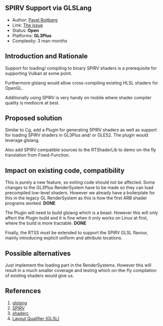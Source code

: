 ## SPIRV Support via GLSLang

* Author: [Pavel Rojtberg](https://github.com/paroj)
* Link: [The issue](https://github.com/OGRECave/evolution/issues/2)
* Status: **Open**
* Platforms: **GL3Plus**
* Complexity: 3 man-months

## Introduction and Rationale

Support for loading/ compiling to binary SPIRV shaders is a prerequisite for supporting Vulkan at some point.

Furthermore glslang would allow cross-compiling existing HLSL shaders for OpenGL.

Additionally using SPIRV is very handy on mobile where shader compiler quality is mediocre at best.

## Proposed solution

Similar to Cg, add a Plugin for generating SPIRV shaders as well as support for loading SPIRV shaders in GL3Plus and/ or GLES2. The plugin would leverage glslang. 

Also add SPIRV compatible sources to the RTShaderLib to demo on-the fly translation from Fixed-Function.

## Impact on existing code, compatibility

This is purely a new feature, so exiting code should not be affected. Some changes to the GL3Plus RenderSystem have to be made so they can load precompiled low-level shaders.
However we already have a boilerplate for this in the legacy GL RenderSystem as this is how the first ARB shader programs worked. **DONE**

The Plugin will need to build glslang which is a beast. However this will only affect the Plugin build and it is fine when it only works on Linux at first, where the build is more tractable. **DONE**

Finally, the RTSS must be extended to support the SPIRV GLSL flavour, mainly introducing explicit uniform and attribute locations.

## Possible alternatives

Just implement the loading part in the RenderSystems. However this will result in a much smaller coverage and testing which on-the-fly compilation of existing shaders would give us.

## References

1. [glslang](https://github.com/KhronosGroup/glslang)
2. [SPIRV](https://www.khronos.org/registry/spir-v/)
3. [shaderc](https://github.com/google/shaderc)
4. [Layout Qualifier (GLSL)](https://www.khronos.org/opengl/wiki/Layout_Qualifier_(GLSL)#Explicit_uniform_location)
